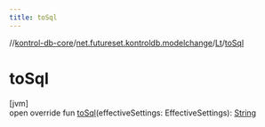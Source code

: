 ```yaml
---
title: toSql
---
```

//[kontrol-db-core](../../../index.html)/[net.futureset.kontroldb.modelchange](../index.html)/[Lt](index.html)/[toSql](to-sql.html)



# toSql



[jvm]\
open override fun [toSql](to-sql.html)(effectiveSettings: EffectiveSettings): [String](https://kotlinlang.org/api/latest/jvm/stdlib/kotlin/-string/index.html)




